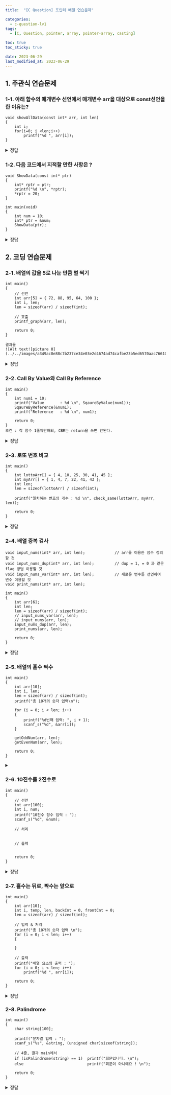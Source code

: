 ```yaml
---
title:  "[C Question] 포인터 배열 연습문제"

categories:
  - c-question-lv1
tags:
  - [C, Question, pointer, array, pointer-array, casting]

toc: true
toc_sticky: true

date: 2023-06-29
last_modified_at: 2023-06-29
---
```




## 1. 주관식 연습문제

### 1-1. 아래 함수의 매개변수 선언에서 매개변수 arr을 대상으로 const선언을 한 이유는?
```
void showAllData(const int* arr, int len)
{
	int i;
	for(i=0; i <len;i++)
		printf("%d ", arr[i]);
}
```
<details>
<summary> 정답 </summary>
<div markdown="1">

```
답변: 	다른 사람이 함수를 쓰거나 본인이 함수를 사용하면서
		혹시라도 포인터 변수의 참조 값을 이용하여,
		배열 arr의 값을 변경하지 못 하도록 const로 참조 값을 금지시키는 의도를 보였습니다.
		
	
모범 정답:	 문제에서 정의한 함수의 기능은 모든 data를 보여주는 함수로써,
            인자로 전달된 배열의 전체 요소를 출력해주는 기능을 가집니다.
            따라서, 프로그래머가 실수로라도 배열의 값을 바꿔서는 안됩니다.
            그래서, 매개변수 arr에 const를 추가하여,
            배열의 값을 바꾸려는 경우 컴파일 에러가 발생하게 됩니다.
```
</div>
</details>
		

		
		
		
		
### 1-2. 다음 코드에서 지적할 만한 사항은 ?		
```		
void ShowData(const int* ptr)
{
	int* rptr = ptr;
	printf("%d \n", *rptr);
	*rptr = 20;
}

int main(void)
{
	int num = 10;
	int* ptr = &num;
	ShowData(ptr);
}
```

<details>
<summary> 정답 </summary>
<div markdown="1">

```
답변: ShowData 함수의 기능은 매개변수의 주소값을 사용하여 포인터 변수의 값을 출력해주는 기능을 가지고 있습니다.
	그래서 값을 보여주되, 값을 변경하지는 못하도록 매개변수 ptr에 const를 사용하였지만,
	함수 안에서 정의된 포인터 변수 rptr이 매개변수 ptr을 대입했으므로,
	포인터 변수 rptr을 참조값으로 변경했을 때, num의 값이 변경이 돼서
	함수에 const를 쓴 의도를 무시해버렸습니다.

( 예시를 드는 건 위험 ! )
```
</div>
</details>


## 2. 코딩 연습문제

### 2-1. 배열의 값을 5로 나눈 만큼 별 찍기

```
int main()
{
	// 선언
	int arr[5] = { 72, 88, 95, 64, 100 };
	int i, len;
	len = sizeof(arr) / sizeof(int);

	// 호출
	printf_graph(arr, len);

	return 0;
}
```

```
결과물
![Alt text![picture 0](../../images/a349ac8e88c7b237ce34e03e2d4674ad74cafbe23b5ed6570aac76610bb7ef58.png)  
```


<details>
<summary> 정답 </summary>
<div markdown="1">
<script src="https://gist.github.com/whalebee/a67e87670c08b2fd89b4b556c3bff5e3.js"></script>
</div>
</details>


### 2-2. Call By Value와 Call By Reference

```
int main()
{
	int num1 = 10;
	printf("Value		: %d \n", SqaureByValue(num1));
	SqaureByReference(&num1);
	printf("Reference	: %d \n", num1);

	return 0;
}
조건 : 각 함수 1줄씩만하되, CBR는 return을 쓰면 안된다.
```

<details>
<summary> 정답 </summary>
<div markdown="1">
<script src="https://gist.github.com/whalebee/4371ef0744ecde4610bb9b8af08cea54.js"></script>
</div>
</details>


### 2-3. 로또 번호 비교
```
int main()
{
	int lottoArr[] = { 4, 10, 25, 30, 41, 45 };
	int myArr[] = { 1, 4, 7, 22, 41, 43 };
	int len;
	len = sizeof(lottoArr) / sizeof(int);

	printf("일치하는 번호의 개수 : %d \n", check_same(lottoArr, myArr, len));

	return 0;
}

```

<details>
<summary> 정답 </summary>
<div markdown="1">
<script src="https://gist.github.com/whalebee/54c3c8df3dd37c5eea715afc3bde96d4.js"></script>
</div>
</details>



### 2-4. 배열 중복 검사
```
void input_nums(int* arr, int len);             // arr를 이용한 함수 정의할 것
void input_nums_dup(int* arr, int len);         // dup = 1, = 0 과 같은 flag 방법 이용할 것
void input_nums_var(int* arr, int len);         // 새로운 변수를 선언하여 변수 이용할 것
void print_nums(int* arr, int len);

int main()
{
	int arr[6];
	int len;
	len = sizeof(arr) / sizeof(int);
	// input_nums_var(arr, len);
	// input_nums(arr, len);
	input_nums_dup(arr, len);
	print_nums(arr, len);

	return 0;
}
```


<details>
<summary> 정답 </summary>
<div markdown="1">
<script src="https://gist.github.com/whalebee/4bdf51bcb01e053378e00b6d7bee50a5.js"></script>
</div>
</details>


### 2-5. 배열의 홀수 짝수
```
int main()
{
	int arr[10];
	int i, len;
	len = sizeof(arr) / sizeof(int);
	printf("총 10개의 숫자 입력\n");

	for (i = 0; i < len; i++)
	{
		printf("%d번째 입력: ", i + 1);
		scanf_s("%d", &arr[i]);
	}

	getOddNum(arr, len);
	getEvenNum(arr, len);

	return 0;
}
```

<details>
<summary>  </summary>
<div markdown="1">
<script src="https://gist.github.com/whalebee/0dd0071427eca1db8b90d80938e09da9.js"></script>
</div>
</details>



### 2-6. 10진수를 2진수로
```
int main()
{
	// 선언
	int arr[100];
	int i, num;
	printf("10진수 정수 입력 : ");
	scanf_s("%d", &num);

	// 처리


	// 출력


	return 0;
}
```

<details>
<summary> 정답 </summary>
<div markdown="1">
<script src="https://gist.github.com/whalebee/4db59bcc753d738c012d0f5cac52fcae.js"></script>
</div>
</details>



### 2-7. 홀수는 뒤로, 짝수는 앞으로
```
int main()
{
	int arr[10];
	int i, temp, len, backCnt = 0, frontCnt = 0;
	len = sizeof(arr) / sizeof(int);

	// 입력 & 처리
	printf("총 10개의 숫자 입력 \n");
	for (i = 0; i < len; i++)
	{

	}

	// 출력
	printf("배열 요소의 출력 : ");
	for (i = 0; i < len; i++)
		printf("%d ", arr[i]);

	return 0;
}
```


<details>
<summary> 정답 </summary>
<div markdown="1">
<script src="https://gist.github.com/whalebee/2d7741e56ae1ec9e05289136581b7ee3.js"></script>
</div>
</details>


### 2-8. Palindrome
```
int main()
{
	char string[100];

	printf("문자열 입력 : ");
	scanf_s("%s", &string, (unsigned char)sizeof(string));

	// 4줄, 결과 main에서
	if (isPalindrome(string) == 1)	printf("회문입니다. \n");
	else							printf("회문이 아니에요 ! \n");
	
	return 0;
}
```


<details>
<summary> 정답 </summary>
<div markdown="1">
<script src="https://gist.github.com/whalebee/eb4b66d51bac48d7a00ebd1f5f95eb1d.js"></script>
</div>
</details>